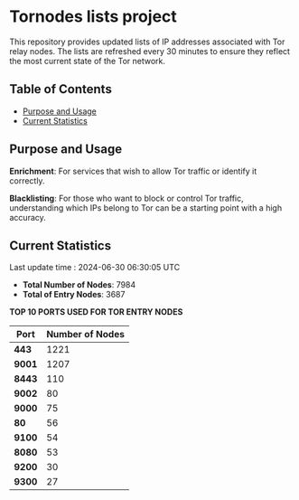 # Tornodes lists project

This repository provides updated lists of IP addresses associated with Tor relay nodes. The lists are refreshed every 30 minutes to ensure they reflect the most current state of the Tor network.

## Table of Contents

- [Purpose and Usage](#purpose-and-usage)
- [Current Statistics](#current-statistics)


## Purpose and Usage

**Enrichment**: For services that wish to allow Tor traffic or identify it correctly.

**Blacklisting**: For those who want to block or control Tor traffic, understanding which IPs belong to Tor can be a starting point with a high accuracy.

## Current Statistics

Last update time : 2024-06-30 06:30:05 UTC

- **Total Number of Nodes**: 7984
- **Total of Entry Nodes**: 3687

**TOP 10 PORTS USED FOR TOR ENTRY NODES**

| **Port** | **Number of Nodes** |
|------|-----------------|
| **443**   | 1221  |
| **9001**   | 1207  |
| **8443**   | 110  |
| **9002**   | 80  |
| **9000**   | 75  |
| **80**   | 56  |
| **9100**   | 54  |
| **8080**   | 53  |
| **9200**   | 30  |
| **9300**   | 27  |

